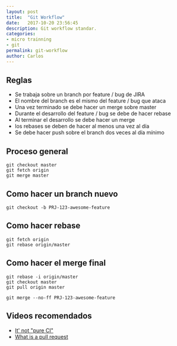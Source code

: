 ```yaml
---
layout: post
title:  "Git Workflow"
date:   2017-10-20 23:56:45
description: Git workflow standar.
categories:
- micro trainning
- git
permalink: git-workflow
author: Carlos
---
```

## Reglas
- Se trabaja sobre un branch por feature / bug de JIRA
- El nombre del branch es el mismo del feature / bug que ataca
- Una vez terminado se debe hacer un merge sobre master
- Durante el desarrollo del feature / bug se debe de hacer rebase
- Al terminar el desarrollo se debe hacer un merge
- los rebases se deben de hacer al menos una vez al día
- Se debe hacer push sobre el branch dos veces al día mínimo

## Proceso general
```
git checkout master
git fetch origin
git merge master
```

## Como hacer un branch nuevo
```
git checkout -b PRJ-123-awesome-feature
```

## Como hacer rebase
```
git fetch origin
git rebase origin/master
```
## Como hacer el merge final
```
git rebase -i origin/master
git checkout master
git pull origin master

git merge --no-ff PRJ-123-awesome-feature
```

## Videos recomendados
- [It' not "pure CI"](https://youtu.be/9SZ7kSQ2424)
- [What is a pull request](https://youtu.be/B78AdLNZBQQ)

